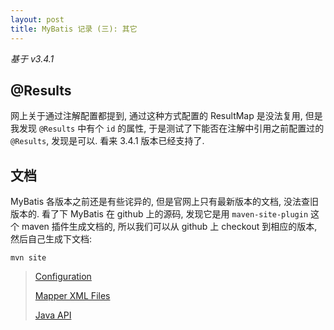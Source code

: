 ```yaml
---
layout: post
title: MyBatis 记录 (三): 其它
---
```


*基于 v3.4.1*

## @Results

网上关于通过注解配置都提到, 通过这种方式配置的 ResultMap 是没法复用, 但是我发现 `@Results` 中有个 `id` 的属性,
于是测试了下能否在注解中引用之前配置过的 `@Results`, 发现是可以. 看来 3.4.1 版本已经支持了.

## 文档

MyBatis 各版本之前还是有些诧异的, 但是官网上只有最新版本的文档, 没法查旧版本的. 看了下 MyBatis 在 github 上的源码,
发现它是用 `maven-site-plugin` 这个 maven 插件生成文档的, 所以我们可以从 github 上 checkout 到相应的版本,
然后自己生成下文档:

``` shell
mvn site
```

> [Configuration](http://www.mybatis.org/mybatis-3/configuration.html)
>
> [Mapper XML Files](http://www.mybatis.org/mybatis-3/sqlmap-xml.html)
>
> [Java API](http://www.mybatis.org/mybatis-3/java-api.html)
